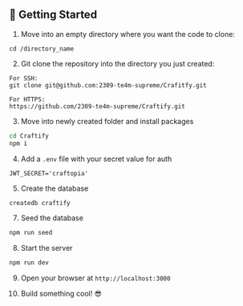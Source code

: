 ##  🏁 Getting Started

1. Move into an empty directory where you want the code to clone:
```
cd /directory_name
```

2. Git clone the repository into the directory you just created:

```
For SSH: 
git clone git@github.com:2309-te4m-supreme/Crafitfy.git

For HTTPS:
https://github.com/2309-te4m-supreme/Craftify.git
```

3. Move into newly created folder and install packages

```bash
cd Craftify
npm i
```

4. Add a `.env` file with your secret value for auth
```
JWT_SECRET='craftopia'
```

5. Create the database

```bash
createdb craftify
```

7. Seed the database
```bash
npm run seed
```

8. Start the server
```bash
npm run dev
```

9. Open your browser at `http://localhost:3000`

10. Build something cool! 😎
